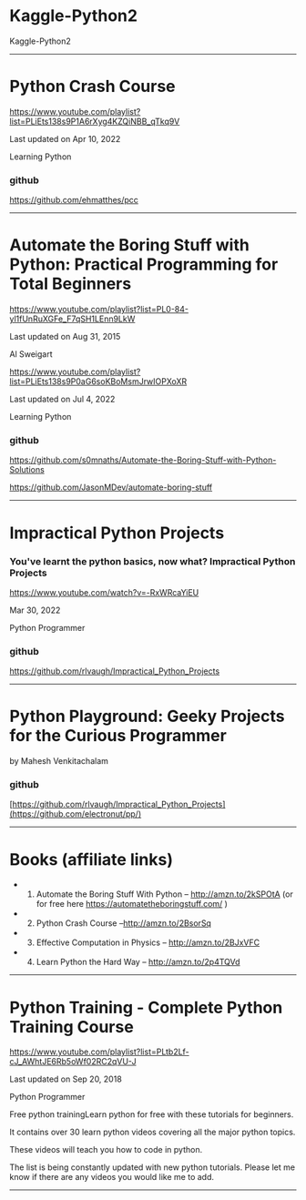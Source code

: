 # Kaggle-Python2
Kaggle-Python2

-----

# Python Crash Course

https://www.youtube.com/playlist?list=PLiEts138s9P1A6rXyg4KZQiNBB_qTkq9V

Last updated on Apr 10, 2022

Learning Python

### github
https://github.com/ehmatthes/pcc

-----

# Automate the Boring Stuff with Python: Practical Programming for Total Beginners

https://www.youtube.com/playlist?list=PL0-84-yl1fUnRuXGFe_F7qSH1LEnn9LkW

Last updated on Aug 31, 2015

Al Sweigart


https://www.youtube.com/playlist?list=PLiEts138s9P0aG6soKBoMsmJrwIOPXoXR

Last updated on Jul 4, 2022

Learning Python

### github
https://github.com/s0mnaths/Automate-the-Boring-Stuff-with-Python-Solutions


https://github.com/JasonMDev/automate-boring-stuff

-----

# Impractical Python Projects


### You've learnt the python basics, now what? Impractical Python Projects

https://www.youtube.com/watch?v=-RxWRcaYiEU

Mar 30, 2022

Python Programmer

### github
https://github.com/rlvaugh/Impractical_Python_Projects

-----

# Python Playground: Geeky Projects for the Curious Programmer

by Mahesh Venkitachalam


### github
[https://github.com/rlvaugh/Impractical_Python_Projects](https://github.com/electronut/pp/)

-----


# Books (affiliate links)

- 1. Automate the Boring Stuff With Python – http://amzn.to/2kSPOtA
(or for free here https://automatetheboringstuff.com/ )
- 2. Python Crash Course –http://amzn.to/2BsorSq
- 3. Effective Computation in Physics – http://amzn.to/2BJxVFC
- 4. Learn Python the Hard Way – http://amzn.to/2p4TQVd

-----

# Python Training - Complete Python Training Course

https://www.youtube.com/playlist?list=PLtb2Lf-cJ_AWhtJE6Rb5oWf02RC2qVU-J

Last updated on Sep 20, 2018

Python Programmer

Free python trainingLearn python for free with these tutorials for beginners. 

It contains over 30 learn python videos covering all the major python topics. 

These videos will teach you how to code in python. 

The list is being constantly updated with new python tutorials. Please let me know if there are any videos you would like me to add.


-----

